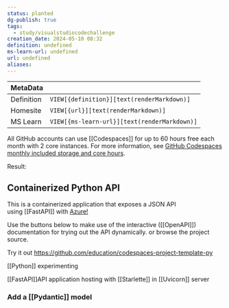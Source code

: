 ```yaml
---
status: planted
dg-publish: true
tags:
  - study/visualstudiocodechallenge
creation_date: 2024-05-10 08:32
definition: undefined
ms-learn-url: undefined
url: undefined
aliases:
---
```


| MetaData   |                                              |
| ---------- | -------------------------------------------- |
| Definition | `VIEW[{definition}][text(renderMarkdown)]`   |
| Homesite   | `VIEW[{url}][text(renderMarkdown)]`          |
| MS Learn   | `VIEW[{ms-learn-url}][text(renderMarkdown)]` |
All GitHub accounts can use [[Codespaces]] for up to 60 hours free each month with 2 core instances. For more information, see [GitHub Codespaces monthly included storage and core hours](https://docs.github.com/billing/managing-billing-for-github-codespaces/about-billing-for-github-codespaces#monthly-included-storage-and-core-hours-for-personal-accounts).

Result: 

## Containerized Python API

This is a containerized application that exposes a JSON API using [[FastAPI]] with [Azure!](https://azure.microsoft.com/?WT.mc_id=academic-0000-alfredodeza)

Use the buttons below to make use of the interactive ([[OpenAPI]]) documentation for trying out the API dynamically. or browse the project source.

Try it out
https://github.com/education/codespaces-project-template-py

[[Python]] experimenting

[[FastAPI]]API application hosting with [[Starlette]]  in [[Uvicorn]] server

### Add a [[Pydantic]] model